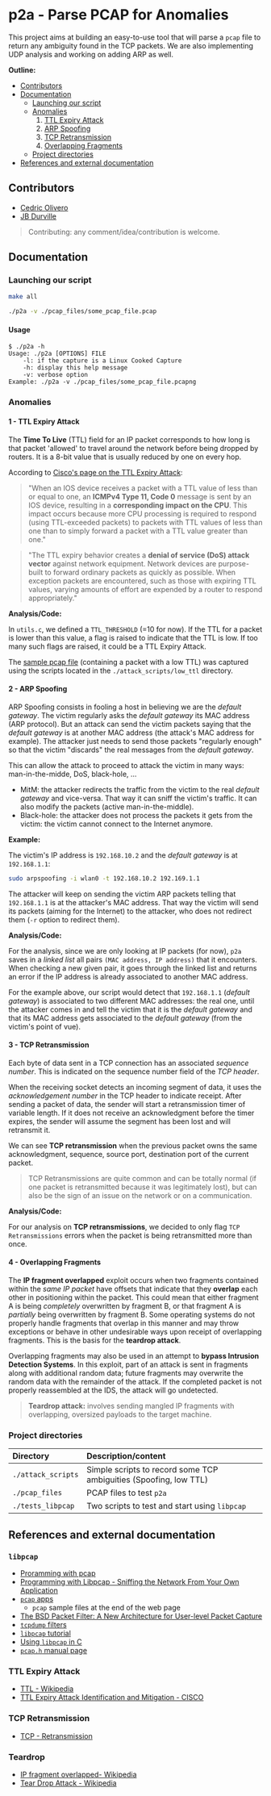 # p2a - Parse PCAP for Anomalies

This project aims at building an easy-to-use tool that will parse a `pcap` file to return any ambiguity found in the TCP packets. We are also implementing UDP analysis and working on adding ARP as well.

__Outline:__
* [Contributors](#contributors)
* [Documentation](#documentation)
  * [Launching our script](#launch)
  * [Anomalies](#anomalies)
    1. [TTL Expiry Attack](#ttl)
    2. [ARP Spoofing](#arp-spoofing)
    3. [TCP Retransmission](#tcp-retransmission)
    4. [Overlapping Fragments](#overlapping-fragments)
  * [Project directories](#dir)
* [References and external documentation](#references)

## <a name="contributors"></a>Contributors

* [Cedric Olivero](https://github.com/CedricOL07)
* [JB Durville](https://github.com/jbdrvl)

> Contributing: any comment/idea/contribution is welcome.

## <a name="documentation"></a>Documentation

### <a name="launch"></a>Launching our script

```sh
make all

./p2a -v ./pcap_files/some_pcap_file.pcap
```

#### Usage

```
$ ./p2a -h
Usage: ./p2a [OPTIONS] FILE
	-l: if the capture is a Linux Cooked Capture
	-h: display this help message
	-v: verbose option
Example: ./p2a -v ./pcap_files/some_pcap_file.pcapng
```

### <a name="anomalies"></a>Anomalies

#### <a name="ttl"></a>1 - TTL Expiry Attack

The **Time To Live** (TTL) field for an IP packet corresponds to how long is that packet 'allowed' to travel around the network before being dropped by routers. It is a 8-bit value that is usually reduced by one on every hop.

According to [Cisco's page on the TTL Expiry Attack](https://www.cisco.com/c/en/us/about/security-center/ttl-expiry-attack.html):

> "When an IOS device receives a packet with a TTL value of less than or equal to one, an **ICMPv4 Type 11, Code 0** message is sent by an IOS device, resulting in a **corresponding impact on the CPU**.  This impact occurs because more CPU processing is required to respond (using TTL-exceeded packets) to packets with TTL values of less than one than to simply forward a packet with a TTL value greater than one."

> "The TTL expiry behavior creates a **denial of service (DoS) attack vector** against network equipment. Network devices are purpose-built to forward ordinary packets as quickly as possible. When exception packets are encountered, such as those with expiring TTL values, varying amounts of effort are expended by a router to respond appropriately."

__Analysis/Code:__

In `utils.c`, we defined a `TTL_THRESHOLD` (=10 for now). If the TTL for a packet is lower than this value, a flag is raised to indicate that the TTL is low. If too many such flags are raised, it could be a TTL Expiry Attack.

The [sample pcap file](https://github.com/CedricOL07/pcap_tcp_analyser/blob/master/pcap_files/low_ttl_sample.pcapng) (containing a packet with a low TTL) was captured using the scripts located in the `./attack_scripts/low_ttl` directory.

#### <a name="arp-spoofing"></a>2 - ARP Spoofing

ARP Spoofing consists in fooling a host in believing we are the *default gateway*. The victim regularly asks the *default gateway* its MAC address (ARP protocol). But an attack can send the victim packets saying that the *default gateway* is at another MAC address (the attack's MAC address for example). The attacker just needs to send those packets "regularly enough" so that the victim "discards" the real messages from the *default gateway*.

This can allow the attack to proceed to attack the victim in many ways: man-in-the-midde, DoS, black-hole, ...
* MitM: the attacker redirects the traffic from the victim to the real *default gateway* and vice-versa. That way it can sniff the victim's traffic. It can also modify the packets (active man-in-the-middle).
* Black-hole: the attacker does not process the packets it gets from the victim: the victim cannot connect to the Internet anymore.

**Example:**

The victim's IP address is `192.168.10.2` and the *default gateway* is at `192.168.1.1`:

```sh
sudo arpspoofing -i wlan0 -t 192.168.10.2 192.169.1.1
```

The attacker will keep on sending the victim ARP packets telling that `192.168.1.1` is at the attacker's MAC address. That way the victim will send its packets (aiming for the Internet) to the attacker, who does not redirect them (`-r` option to redirect them).

__Analysis/Code:__

For the analysis, since we are only looking at IP packets (for now), `p2a` saves in a *linked list* all pairs `(MAC address, IP address)` that it encounters. When checking a new given pair, it goes through the linked list and returns an error if the IP address is already associated to another MAC address.

For the example above, our script would detect that `192.168.1.1` (*default gateway*) is associated to two different MAC addresses: the real one, until the attacker comes in and tell the victim that it is the *default gateway* and that its MAC address gets associated to the *default gateway* (from the victim's point of vue).

#### <a name="tcp-retransmission"></a>3 - TCP Retransmission

Each byte of data sent in a TCP connection has an associated *sequence number*. This is indicated on the sequence number field of the *TCP header*.

When the receiving socket detects an incoming segment of data, it uses the *acknowledgement number* in the TCP header to indicate receipt. After sending a packet of data, the sender will start a retransmission timer of variable length. If it does not receive an acknowledgment before the timer expires, the sender will assume the segment has been lost and will retransmit it.

We can see **TCP retransmission** when the previous packet owns the same acknowledgment, sequence, source port, destination port of the current packet.

> TCP Retransmissions are quite common and can be totally normal (if one packet is retransmitted because it was legitimately lost), but can also be the sign of an issue on the network or on a communication.

__Analysis/Code:__

For our analysis on **TCP retransmissions**, we decided to only flag `TCP Retransmissions` errors when the packet is being retransmitted more than once.

#### <a name="overlapping-fragments"></a>4 - Overlapping Fragments

The **IP fragment overlapped** exploit occurs when two fragments contained within the *same IP packet* have offsets that indicate that they **overlap** each other in positioning within the packet. This could mean that either fragment A is being *completely* overwritten by fragment B, or that fragment A is *partially* being overwritten by fragment B. Some operating systems do not properly handle fragments that overlap in this manner and may throw exceptions or behave in other undesirable ways upon receipt of overlapping fragments. This is the basis for the **teardrop attack**.

Overlapping fragments may also be used in an attempt to **bypass Intrusion Detection Systems**. In this exploit, part of an attack is sent in fragments along with additional random data; future fragments may overwrite the random data with the remainder of the attack. If the completed packet is not properly reassembled at the IDS, the attack will go undetected.

> __Teardrop attack:__ involves sending mangled IP fragments with overlapping, oversized payloads to the target machine.

### <a name="dir"></a>Project directories

| Directory | Description/content  |
| :------------- | :------------- |
| `./attack_scripts` | Simple scripts to record some TCP ambiguities (Spoofing, low TTL) |
| `./pcap_files` | PCAP files to test `p2a` |
| `./tests_libpcap` | Two scripts to test and start using `libpcap` |

## <a name="references"></a>References and external documentation

### `libpcap`

* [Proramming with pcap](http://www.tcpdump.org/pcap.html)
* [Programming with Libpcap - Sniffing the Network From Your Own Application](http://recursos.aldabaknocking.com/libpcapHakin9LuisMartinGarcia.pdf)
* [`pcap` apps](http://www.stearns.org/doc/pcap-apps.html)
    * `pcap` sample files at the end of the web page
* [The BSD Packet Filter: A New Architecture for User-level Packet Capture](http://www.tcpdump.org//papers/bpf-usenix93.pdf)
* [`tcpdump` filters](http://alumni.cs.ucr.edu/~marios/ethereal-tcpdump.pdf)
* [`libpcap` tutorial](http://yuba.stanford.edu/~casado/pcap)
* [Using `libpcap` in C](https://www.devdungeon.com/content/using-libpcap-c)
* [`pcap.h` manual page](http://www.manpagez.com/man/3/pcap/)

### TTL Expiry Attack
* [TTL - Wikipedia](https://en.wikipedia.org/wiki/Time_to_live)
* [TTL Expiry Attack Identification and Mitigation - CISCO](https://www.cisco.com/c/en/us/about/security-center/ttl-expiry-attack.html)

### TCP Retransmission

* [TCP - Retransmission](https://www.performancevision.com/blog/network-packet-loss-retransmissions-and-duplicate-acknowledgements/)

### Teardrop
* [IP fragment overlapped- Wikipedia](https://en.wikipedia.org/wiki/IP_fragmentation_attack)
* [Tear Drop Attack - Wikipedia](https://en.wikipedia.org/wiki/Denial-of-service_attack#Teardrop_attacks)
